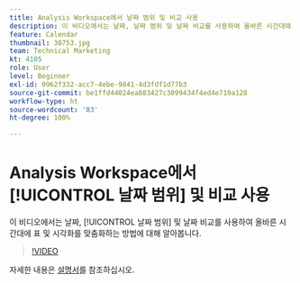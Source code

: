 ```yaml
---
title: Analysis Workspace에서 날짜 범위 및 비교 사용
description: 이 비디오에서는 날짜, 날짜 범위 및 날짜 비교를 사용하여 올바른 시간대에 표 및 시각화를 맞춤화하는 방법에 대해 알아봅니다.
feature: Calendar
thumbnail: 30753.jpg
team: Technical Marketing
kt: 4105
role: User
level: Beginner
exl-id: 0962f332-acc7-4ebe-9841-4d3fdf1d77b3
source-git-commit: be1ffd44024ea883427c3099434f4ed4e719a128
workflow-type: ht
source-wordcount: '83'
ht-degree: 100%

---
```


# Analysis Workspace에서 [!UICONTROL 날짜 범위] 및 비교 사용

이 비디오에서는 날짜, [!UICONTROL 날짜 범위] 및 날짜 비교를 사용하여 올바른 시간대에 표 및 시각화를 맞춤화하는 방법에 대해 알아봅니다.

>[!VIDEO](https://video.tv.adobe.com/v/30753/?quality=12)

자세한 내용은 [설명서](https://experienceleague.adobe.com/docs/analytics/analyze/analysis-workspace/components/calendar-date-ranges/calendar.html)를 참조하십시오.
